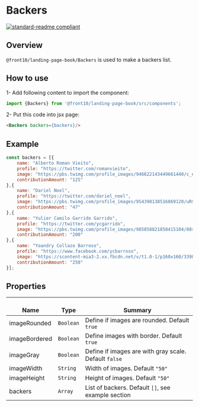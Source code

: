# Backers

[![standard-readme compliant](https://img.shields.io/badge/standard--readme-OK-green.svg?style=flat-square)](https://github.com/RichardLitt/standard-readme)

## Overview
`@front10/landing-page-book/Backers` is used to make a backers list.

## How to use
1- Add following content to import the component:
```js
import {Backers} from '@front10/landing-page-book/src/components';
```

2- Put this code into jsx page:
```html
<Backers backers={backers}/>
```

## Example
```js
const backers = [{
    name: "Alberto Roman Vieito",
    profile: "https://twitter.com/romanvieito",
    image: "https://pbs.twimg.com/profile_images/946622143449661440/c_e7BcSM_400x400.jpg",
    contributionAmount: "125"
},{
	name: "Dariel Noel",
	profile: "https://twitter.com/dariel_noel",
	image: "https://pbs.twimg.com/profile_images/954398138516869120/uRSkGwhe_400x400.jpg",
	contributionAmount: "47"
},{
	name: "Yulier Camilo Garrido Garrido",
	profile: "https://twitter.com/ycgarrido",
	image: "https://pbs.twimg.com/profile_images/985858821850415104/88svfp18_400x400.jpg",
	contributionAmount: "200"
},{
	name: "Yoandry Collazo Barroso",
	profile: "https://www.facebook.com/ycbarroso",
	image: "https://scontent-mia3-2.xx.fbcdn.net/v/t1.0-1/p160x160/33982916_1794458947240880_8061391612997009408_n.jpg?_nc_cat=0&oh=46256828ab9b2f3c3fe3b67cbd9e67c1&oe=5C134566",
	contributionAmount: "250"
}];
```

## Properties

| </br>Name   | </br>Type | </br>Summary                                                                                 | 
| ------------| - | ------------------------------------------------------------------------------------------------------ |
| imageRounded      | `Boolean` | Define if images are rounded. Default `true`|
| imageBordered      | `Boolean` | Define images with border. Default `true`|
| imageGray      | `Boolean` | Define if images are with gray scale. Default `false`|
| imageWidth      | `String` | Width of images. Default `"50"`|
| imageHeight      | `String` | Height of images. Default `"50"`|
| backers      | `Array` | List of backers. Default `[]`, see example section|

